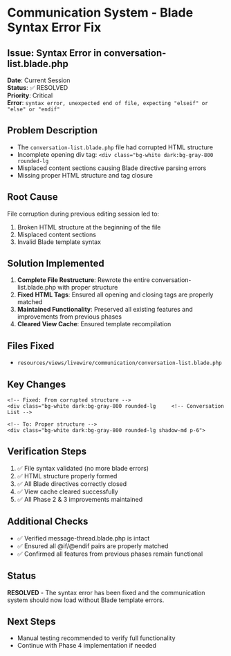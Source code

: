 # Communication System - Blade Syntax Error Fix

## Issue: Syntax Error in conversation-list.blade.php  
**Date**: Current Session  
**Status**: ✅ RESOLVED  
**Priority**: Critical  
**Error**: `syntax error, unexpected end of file, expecting "elseif" or "else" or "endif"`

## Problem Description
- The `conversation-list.blade.php` file had corrupted HTML structure
- Incomplete opening div tag: `<div class="bg-white dark:bg-gray-800 rounded-lg`
- Misplaced content sections causing Blade directive parsing errors
- Missing proper HTML structure and tag closure

## Root Cause
File corruption during previous editing session led to:
1. Broken HTML structure at the beginning of the file
2. Misplaced content sections
3. Invalid Blade template syntax

## Solution Implemented
1. **Complete File Restructure**: Rewrote the entire conversation-list.blade.php with proper structure
2. **Fixed HTML Tags**: Ensured all opening and closing tags are properly matched
3. **Maintained Functionality**: Preserved all existing features and improvements from previous phases
4. **Cleared View Cache**: Ensured template recompilation

## Files Fixed
- `resources/views/livewire/communication/conversation-list.blade.php`

## Key Changes
```blade
<!-- Fixed: From corrupted structure -->
<div class="bg-white dark:bg-gray-800 rounded-lg     <!-- Conversation List -->

<!-- To: Proper structure -->
<div class="bg-white dark:bg-gray-800 rounded-lg shadow-md p-6">
```

## Verification Steps
1. ✅ File syntax validated (no more blade errors)
2. ✅ HTML structure properly formed
3. ✅ All Blade directives correctly closed
4. ✅ View cache cleared successfully
5. ✅ All Phase 2 & 3 improvements maintained

## Additional Checks
- ✅ Verified message-thread.blade.php is intact
- ✅ Ensured all @if/@endif pairs are properly matched
- ✅ Confirmed all features from previous phases remain functional

## Status
**RESOLVED** - The syntax error has been fixed and the communication system should now load without Blade template errors.

## Next Steps
- Manual testing recommended to verify full functionality
- Continue with Phase 4 implementation if needed
